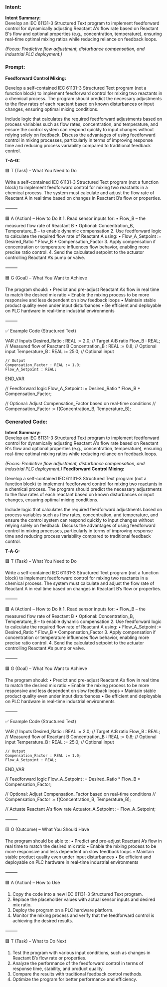 ### Intent:
**Intent Summary:**  
Develop an IEC 61131-3 Structured Text program to implement feedforward control for dynamically adjusting Reactant A's flow rate based on Reactant B's flow and optional properties (e.g., concentration, temperature), ensuring real-time optimal mixing ratios while reducing reliance on feedback loops.  

*(Focus: Predictive flow adjustment, disturbance compensation, and industrial PLC deployment.)*

### Prompt:
**Feedforward Control Mixing:**

Develop a self-contained IEC 61131-3 Structured Text program (not a function block) to implement feedforward control for mixing two reactants in a chemical process. The program should predict the necessary adjustments to the flow rates of each reactant based on known disturbances or input changes, ensuring optimal mixing conditions.

Include logic that calculates the required feedforward adjustments based on process variables such as flow rates, concentration, and temperature, and ensure the control system can respond quickly to input changes without relying solely on feedback. Discuss the advantages of using feedforward control in mixing processes, particularly in terms of improving response time and reducing process variability compared to traditional feedback control.

**T-A-G:**

🟥 T (Task) – What You Need to Do

Write a self-contained IEC 61131-3 Structured Text program (not a function block) to implement feedforward control for mixing two reactants in a chemical process. The system must calculate and adjust the flow rate of Reactant A in real time based on changes in Reactant B’s flow or properties.

⸻

🟩 A (Action) – How to Do It
	1.	Read sensor inputs for:
	•	Flow_B – the measured flow rate of Reactant B
	•	Optional: Concentration_B, Temperature_B – to enable dynamic compensation
	2.	Use feedforward logic to calculate the required flow rate of Reactant A using:
	•	Flow_A_Setpoint := Desired_Ratio * Flow_B * Compensation_Factor
	3.	Apply compensation if concentration or temperature influences flow behavior, enabling more precise ratio control.
	4.	Send the calculated setpoint to the actuator controlling Reactant A’s pump or valve.

⸻

🟦 G (Goal) – What You Want to Achieve

The program should:
	•	Predict and pre-adjust Reactant A’s flow in real time to match the desired mix ratio
	•	Enable the mixing process to be more responsive and less dependent on slow feedback loops
	•	Maintain stable product quality even under input disturbances
	•	Be efficient and deployable on PLC hardware in real-time industrial environments

⸻

✅ Example Code (Structured Text)

VAR
    // Inputs
    Desired_Ratio : REAL := 2.0;           // Target A:B ratio
    Flow_B : REAL;                         // Measured flow of Reactant B
    Concentration_B : REAL := 0.8;         // Optional input
    Temperature_B : REAL := 25.0;          // Optional input

    // Output
    Compensation_Factor : REAL := 1.0;
    Flow_A_Setpoint : REAL;
END_VAR

// Feedforward logic
Flow_A_Setpoint := Desired_Ratio * Flow_B * Compensation_Factor;

// Optional: Adjust Compensation_Factor based on real-time conditions
// Compensation_Factor := f(Concentration_B, Temperature_B);

### Generated Code:
**Intent Summary:**  
Develop an IEC 61131-3 Structured Text program to implement feedforward control for dynamically adjusting Reactant A's flow rate based on Reactant B's flow and optional properties (e.g., concentration, temperature), ensuring real-time optimal mixing ratios while reducing reliance on feedback loops.  

*(Focus: Predictive flow adjustment, disturbance compensation, and industrial PLC deployment.)*
**Feedforward Control Mixing:**

Develop a self-contained IEC 61131-3 Structured Text program (not a function block) to implement feedforward control for mixing two reactants in a chemical process. The program should predict the necessary adjustments to the flow rates of each reactant based on known disturbances or input changes, ensuring optimal mixing conditions.

Include logic that calculates the required feedforward adjustments based on process variables such as flow rates, concentration, and temperature, and ensure the control system can respond quickly to input changes without relying solely on feedback. Discuss the advantages of using feedforward control in mixing processes, particularly in terms of improving response time and reducing process variability compared to traditional feedback control.

**T-A-G:**

🟥 T (Task) – What You Need to Do

Write a self-contained IEC 61131-3 Structured Text program (not a function block) to implement feedforward control for mixing two reactants in a chemical process. The system must calculate and adjust the flow rate of Reactant A in real time based on changes in Reactant B’s flow or properties.

⸻

🟩 A (Action) – How to Do It
	1.	Read sensor inputs for:
	•	Flow_B – the measured flow rate of Reactant B
	•	Optional: Concentration_B, Temperature_B – to enable dynamic compensation
	2.	Use feedforward logic to calculate the required flow rate of Reactant A using:
	•	Flow_A_Setpoint := Desired_Ratio * Flow_B * Compensation_Factor
	3.	Apply compensation if concentration or temperature influences flow behavior, enabling more precise ratio control.
	4.	Send the calculated setpoint to the actuator controlling Reactant A’s pump or valve.

⸻

🟦 G (Goal) – What You Want to Achieve

The program should:
	•	Predict and pre-adjust Reactant A’s flow in real time to match the desired mix ratio
	•	Enable the mixing process to be more responsive and less dependent on slow feedback loops
	•	Maintain stable product quality even under input disturbances
	•	Be efficient and deployable on PLC hardware in real-time industrial environments

⸻

✅ Example Code (Structured Text)

VAR
    // Inputs
    Desired_Ratio : REAL := 2.0;           // Target A:B ratio
    Flow_B : REAL;                         // Measured flow of Reactant B
    Concentration_B : REAL := 0.8;         // Optional input
    Temperature_B : REAL := 25.0;          // Optional input

    // Output
    Compensation_Factor : REAL := 1.0;
    Flow_A_Setpoint : REAL;
END_VAR

// Feedforward logic
Flow_A_Setpoint := Desired_Ratio * Flow_B * Compensation_Factor;

// Optional: Adjust Compensation_Factor based on real-time conditions
// Compensation_Factor := f(Concentration_B, Temperature_B);

// Actuate Reactant A's flow rate
Actuator_A.Setpoint := Flow_A_Setpoint;

⸻

🟨 O (Outcome) – What You Should Have

The program should be able to:
	•	Predict and pre-adjust Reactant A’s flow in real time to match the desired mix ratio
	•	Enable the mixing process to be more responsive and less dependent on slow feedback loops
	•	Maintain stable product quality even under input disturbances
	•	Be efficient and deployable on PLC hardware in real-time industrial environments

⸻

🟩 A (Action) – How to Use

1.	Copy the code into a new IEC 61131-3 Structured Text program.
2.	Replace the placeholder values with actual sensor inputs and desired mix ratio.
3.	Deploy the program on a PLC hardware platform.
4.	Monitor the mixing process and verify that the feedforward control is achieving the desired results.

⸻

🟥 T (Task) – What to Do Next

1.	Test the program with various input conditions, such as changes in Reactant B’s flow rate or properties.
2.	Analyze the performance of the feedforward control in terms of response time, stability, and product quality.
3.	Compare the results with traditional feedback control methods.
4.	Optimize the program for better performance and efficiency.
